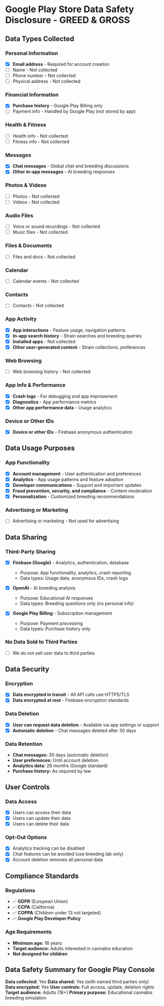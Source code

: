 # Google Play Store Data Safety Disclosure - GREED & GROSS

## Data Types Collected

### Personal Information
- [x] **Email address** - Required for account creation
- [ ] Name - Not collected
- [ ] Phone number - Not collected  
- [ ] Physical address - Not collected

### Financial Information
- [x] **Purchase history** - Google Play Billing only
- [ ] Payment info - Handled by Google Play (not stored by app)

### Health & Fitness
- [ ] Health info - Not collected
- [ ] Fitness info - Not collected

### Messages
- [x] **Chat messages** - Global chat and breeding discussions
- [x] **Other in-app messages** - AI breeding responses

### Photos & Videos
- [ ] Photos - Not collected
- [ ] Videos - Not collected

### Audio Files
- [ ] Voice or sound recordings - Not collected
- [ ] Music files - Not collected

### Files & Documents
- [ ] Files and docs - Not collected

### Calendar
- [ ] Calendar events - Not collected

### Contacts
- [ ] Contacts - Not collected

### App Activity
- [x] **App interactions** - Feature usage, navigation patterns
- [x] **In-app search history** - Strain searches and breeding queries
- [x] **Installed apps** - Not collected
- [x] **Other user-generated content** - Strain collections, preferences

### Web Browsing
- [ ] Web browsing history - Not collected

### App Info & Performance
- [x] **Crash logs** - For debugging and app improvement
- [x] **Diagnostics** - App performance metrics
- [x] **Other app performance data** - Usage analytics

### Device or Other IDs
- [x] **Device or other IDs** - Firebase anonymous authentication

## Data Usage Purposes

### App Functionality
- [x] **Account management** - User authentication and preferences
- [x] **Analytics** - App usage patterns and feature adoption
- [x] **Developer communications** - Support and important updates
- [x] **Fraud prevention, security, and compliance** - Content moderation
- [x] **Personalization** - Customized breeding recommendations

### Advertising or Marketing
- [ ] Advertising or marketing - Not used for advertising

## Data Sharing

### Third-Party Sharing
- [x] **Firebase (Google)** - Analytics, authentication, database
  - Purpose: App functionality, analytics, crash reporting
  - Data types: Usage data, anonymous IDs, crash logs
  
- [x] **OpenAI** - AI breeding analysis
  - Purpose: Educational AI responses
  - Data types: Breeding questions only (no personal info)

- [x] **Google Play Billing** - Subscription management
  - Purpose: Payment processing
  - Data types: Purchase history only

### No Data Sold to Third Parties
- [ ] We do not sell user data to third parties

## Data Security

### Encryption
- [x] **Data encrypted in transit** - All API calls use HTTPS/TLS
- [x] **Data encrypted at rest** - Firebase encryption standards

### Data Deletion
- [x] **User can request data deletion** - Available via app settings or support
- [x] **Automatic deletion** - Chat messages deleted after 30 days

### Data Retention
- **Chat messages:** 30 days (automatic deletion)
- **User preferences:** Until account deletion
- **Analytics data:** 26 months (Google standard)
- **Purchase history:** As required by law

## User Controls

### Data Access
- [x] Users can access their data
- [x] Users can update their data
- [x] Users can delete their data

### Opt-Out Options
- [x] Analytics tracking can be disabled
- [x] Chat features can be avoided (use breeding lab only)
- [x] Account deletion removes all personal data

## Compliance Standards

### Regulations
- ✅ **GDPR** (European Union)
- ✅ **CCPA** (California)
- ✅ **COPPA** (Children under 13 not targeted)
- ✅ **Google Play Developer Policy**

### Age Requirements
- **Minimum age:** 18 years
- **Target audience:** Adults interested in cannabis education
- **Not designed for children**

## Data Safety Summary for Google Play Console

**Data collected:** Yes
**Data shared:** Yes (with named third parties only)  
**Data encrypted:** Yes
**User controls:** Full access, update, deletion rights
**Target audience:** Adults (18+)
**Primary purpose:** Educational cannabis breeding simulation